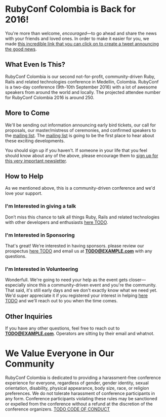 # RubyConf Colombia is Back for 2016!

You're more than welcome, _encouraged_—to go ahead and share the news with your friends and loved ones. In order to make it easier for you, we made [this incredible link that you can click on to create a tweet announcing the good news](https://twitter.com/home?status=I%20just%20found%20out%20that%20%40rubyconfco%20is%20going%20to%20be%20on%20September%209th%20and%2010th%2C%202016%20in%20Medellin%2C%20Colombia%21%20http%3A%2F%2Fwww.rubyconf.co%2F).

## What Even Is This?

RubyConf Colombia is our second not-for-profit, community-driven Ruby, Rails and related technologies conference in Medellin, Colombia. RubyConf is a two-day conference (9th-10th September 2016) with a lot of awesome speakers from around the world and locally.
The projected attendee number for RubyConf Colombia 2016 is around 250.

## More to Come

We'll be sending out information announcing early bird tickets, our call for proposals, our master/mistress of ceremonies, and confirmed speakers to the [mailing list][ml]. The [mailing list][ml] is going to be the first place to hear about these exciting developments.

You should sign up if you haven't. If someone in your life that you feel should know about any of the above, please encourage them to [sign up for this very important newsletter][ml].

[ml]: http://rubyconf.us11.list-manage.com/subscribe/post?u=7b7c2e5ead7427750ced71f09&amp;id=22ba1d80e6

## How to Help

As we mentioned above, this is a community-driven conference and we'd love your support.

### I'm Interested in giving a talk

Don’t miss this chance to talk all things Ruby, Rails and related technologies with other developers and enthusiasts [here TODO]().

### I'm Interested in Sponsoring

That's great! We're interested in having sponsors. please review our prospectus [here TODO]() and email us at **TODO@EXAMPLE.com** with any questions.

### I'm Interested in Volunteering

Wonderfull. We're going to need your help as the event gets closer—especially since this a community-driven event and you're the community. That said, it's still early days and we don't exactly know what we need yet. We'd super appreciate it if you registered your interest in helping [here TODO]() and we'll reach out to you when the time comes.

## Other Inquiries

If you have any other questions, feel free to reach out to **TODO@EXAMPLE.com**. Operators are sitting by their email and whatnot. 

# We Value Everyone in Our Community

RubyConf Colombia is dedicated to providing a harassment-free conference experience for everyone, regardless of gender, gender identity, sexual orientation, disability, physical appearance, body size, race, or religion preferences. We do not tolerate harassment of conference participants in any form. Conference participants violating these rules may be sanctioned or expelled from the conference without a refund at the discretion of the conference organizers.
[TODO CODE OF CONDUCT]()
